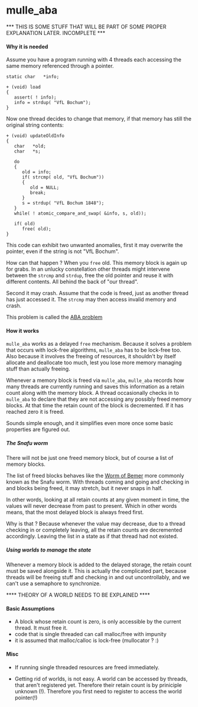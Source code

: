 # mulle_aba


*** THIS IS SOME STUFF THAT WILL BE PART OF SOME PROPER EXPLANATION LATER. INCOMPLETE ***

#### Why it is needed

Assume you have a program running with 4 threads each accessing the same memory referenced through a pointer.

~~~
static char   *info;

+ (void) load
{
   assert( ! info);
   info = strdup( "VfL Bochum");
}
~~~

Now one thread decides to change that memory, if that memory has still the original string contents:


~~~
+ (void) updateOldInfo
{
   char   *old;
   char   *s;
   
   do
   {
      old = info;
      if( strcmp( old, "VfL Bochum"))   
      {
         old = NULL;
         break;
      }
	  s = strdup( "VfL Bochum 1848");
   }
   while( ! atomic_compare_and_swap( &info, s, old));
   
   if( old)
      free( old);		
}
~~~

This code can exhibit two unwanted anomalies, first it may overwrite the pointer, even if the string is not "VfL Bochum".

How can that happen ? When you `free` old. This memory block is again up for grabs. In an unlucky constellation other threads might intervene between the `strcmp` and `strdup`, free the old pointer and reuse it with different contents. All behind the back of "our thread".

Second it may crash. Assume that the code is freed, just as another thread has just accessed it. The `strcmp` may then access invalid memory and crash.

This problem is called the [ABA problem](https://en.wikipedia.org/wiki/ABA_problem)

#### How it works

`mulle_aba` works as a delayed `free` mechanism. Because it solves a problem that occurs with lock-free algorithms, `mulle_aba` has to be lock-free too. Also because it involves the freeing of resources, it shouldn't by itself allocate and deallocate too much, lest you lose more memory managing stuff than actually freeing.


Whenever a memory block is freed via `mulle_aba`, `mulle_aba` records how many threads are currently running and saves this information as a retain count along with the memory block. A thread occasionally checks in to `mulle_aba` to declare that they are not accessing any possibly freed memory blocks. At that time the retain count of the block is decremented. If it has reached zero it is freed. 

Sounds simple enough, and it simplifies even more once some basic properties are figured out.


##### The Snafu worm

There will not be just one freed memory block, but of course a list of memory blocks.

The list of freed blocks behaves like the [Worm of Bemer](https://www.youtube.com/watch?v=Qenhe6jIPR0) more commonly known as the Snafu worm. With threads coming and going and checking in and blocks being freed, it may stretch, but it never snaps in half. 

In other words, looking at all retain counts at any given moment in time, the values will never decrease from past to present. Which in other words means, that the most delayed block is always freed first. 

Why is that ? Because whenever the value may decrease, due to a thread checking in or completely leaving, all the retain counts are decremented accordingly. Leaving the list in a state as if that thread had not existed. 

##### Using worlds to manage the state

Whenever a memory block is added to the delayed storage, the retain count must be saved alongside it. This is actually the complicated part, because threads will be freeing stuff and checking in and out uncontrollably, and we can't use a semaphore to synchronize.

**** THEORY OF A WORLD NEEDS TO BE EXPLAINED ****

#### Basic Assumptions

* A block whose retain count is zero, is only accessible by the current thread. It must free it. 
* code that is single threaded can call malloc/free with impunity
* it is assumed that malloc/calloc is lock-free (mullocator ? :)


#### Misc

* If running single threaded resources are freed immediately.

 * Getting rid of worlds, is not easy. A world can be accessed by threads, that aren't registered yet. Therefore their retain count is by priniciple unknown (!). Therefore you first need to register to access the world pointer(!)
 


 





